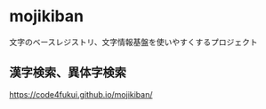 # mojikiban

文字のベースレジストリ、文字情報基盤を使いやすくするプロジェクト

## 漢字検索、異体字検索

https://code4fukui.github.io/mojikiban/

